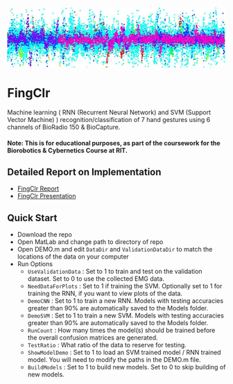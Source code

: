 ![FingClr Logo](https://github.com/ConnorSMaynes/FingClr/blob/master/MEDIA/IMAGES/LOGO.jpg)

# FingClr
Machine learning ( RNN (Recurrent Neural Network) and SVM (Support Vector Machine) ) recognition/classification of 7 hand gestures using 6 channels of BioRadio 150 &amp; BioCapture.

#### Note: This is for educational purposes, as part of the coursework for the Biorobotics & Cybernetics Course at RIT.

## Detailed Report on Implementation
- [FingClr Report](https://github.com/ConnorSMaynes/FingClr/blob/master/DOCUMENTATION/REPORT.docx)
- [FingClr Presentation](https://github.com/ConnorSMaynes/FingClr/blob/master/DOCUMENTATION/Bio%20Kennedy%20Maynes%20Presentation.pptx)

## Quick Start
- Download the repo
- Open MatLab and change path to directory of repo
- Open DEMO.m and edit `DataDir` and `ValidationDataDir` to match the locations of the data on your computer
- Run Options
  - `UseValidationData` : Set to 1 to train and test on the validation dataset. Set to 0 to use the collected EMG data.
  - `NeedDataForPlots` : Set to 1 if training the SVM. Optionally set to 1 for training the RNN, if you want to view plots of the data.
  - `DemoCNN` : Set to 1 to train a new RNN. Models with testing accuracies greater than 90% are automatically saved to the Models folder.
  - `DemoSVM` : Set to 1 to train a new SVM. Models with testing accuracies greater than 90% are automatically saved to the Models folder.
  - `RunCount` : How many times the model(s) should be trained before the overall confusion matrices are generated.
  - `TestRatio` : What ratio of the data to reserve for testing.
  - `ShowModelDemo` : Set to 1 to load an SVM trained model / RNN trained model. You will need to modify the paths in the DEMO.m file.
  - `BuildModels` : Set to 1 to build new models. Set to 0 to skip building of new models.

